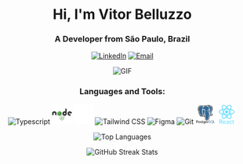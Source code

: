 <div align="center">
  <h1>Hi, I'm Vitor Belluzzo</h1>
  <h3>A Developer from São Paulo, Brazil</h3>
<p align="center">
  <a href="https://linkedin.com/in/vitorbelluzzo" target="_blank"><img src="https://raw.githubusercontent.com/rahuldkjain/github-profile-readme-generator/master/src/images/icons/Social/linked-in-alt.svg" alt="LinkedIn" height="30" width="40" /></a>
  <a href="mailto:vitorbelluzzo@hotmail.com" target="_blank"><img src="https://imgs.search.brave.com/1HJCf7yvvnfWz0tLBQDoya-VjsDAWaAKgYqC6l02-Lo/rs:fit:860:0:0/g:ce/aHR0cHM6Ly93d3cu/bG9nby53aW5lL2Ev/bG9nby9NaWNyb3Nv/ZnRfT3V0bG9vay9N/aWNyb3NvZnRfT3V0/bG9vay1Mb2dvLndp/bmUuc3Zn.svg" alt="Email" height="40" width="40" /></a>
</p>
  
  <img src="https://media.giphy.com/media/v1.Y2lkPTc5MGI3NjExZ2RydGF4dWhibnJqZHVnNWw3eXRodGc1NWJldnUzdm9lYmZ2N2lyMSZlcD12MV9pbnRlcm5hbF9naWZfYnlfaWQmY3Q9Zw/jd6TVgsph6w7e/giphy.gif" alt="GIF" />







<h3 align="center">Languages and Tools:</h3>
<p align="center">
<img src="https://raw.githubusercontent.com/abranhe/programming-languages-logos/e1be48ad2dffe3e6e0e24fdefa9e740167fb2315/src/typescript/typescript.svg" alt="Typescript" width="40" height="40"/>
  <img src="https://raw.githubusercontent.com/devicons/devicon/master/icons/nodejs/nodejs-original-wordmark.svg" alt="Node.js" width="40" height="40"/>
  <img src="https://raw.githubusercontent.com/bestofjs/bestofjs/367a9ad747c8dd86a55dffabd397744dc7eafa5b/apps/bestofjs-nextjs/public/logos/nextjs.dark.svg" alt="Next.js" width="40" height="40"/>
  <img src="https://www.vectorlogo.zone/logos/tailwindcss/tailwindcss-icon.svg" alt="Tailwind CSS" width="40" height="40"/>
  <img src="https://www.vectorlogo.zone/logos/figma/figma-icon.svg" alt="Figma" width="40" height="40"/>
  <img src="https://www.vectorlogo.zone/logos/git-scm/git-scm-icon.svg" alt="Git" width="40" height="40"/>
  
  
  <img src="https://raw.githubusercontent.com/devicons/devicon/master/icons/postgresql/postgresql-original-wordmark.svg" alt="PostgreSQL" width="40" height="40"/>
  <img src="https://raw.githubusercontent.com/devicons/devicon/master/icons/react/react-original-wordmark.svg" alt="React" width="40" height="40"/>
  
</p>

<p align="center">
  <img src="https://github-readme-stats.vercel.app/api/top-langs?username=vitorbelluzzo&show_icons=true&locale=en&layout=compact" alt="Top Languages" />
</p>

<p align="center">
  <img src="https://github-readme-streak-stats.herokuapp.com/?user=vitorbelluzzo" alt="GitHub Streak Stats" />
</p>

